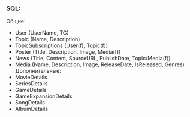 
### SQL:
Общие:
- User (UserName, TG)
- Topic (Name, Description)
- TopicSubscriptions (User(f), Topic(f))
- Poster (Title, Description, Image, Media(f))
- News (Title, Content, SourceURL, PublishDate, Topic/Media(f))
- Media (Name, Description, Image, ReleaseDate, IsReleased, Genres)
Дополнительные:
- MovieDetails
- SeriesDetails
- GameDetails
- GameExpansionDetails
- SongDetails
- AlbumDetails